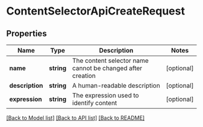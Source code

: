 # ContentSelectorApiCreateRequest

## Properties
Name | Type | Description | Notes
------------ | ------------- | ------------- | -------------
**name** | **string** | The content selector name cannot be changed after creation | [optional] 
**description** | **string** | A human-readable description | [optional] 
**expression** | **string** | The expression used to identify content | [optional] 

[[Back to Model list]](../README.md#documentation-for-models) [[Back to API list]](../README.md#documentation-for-api-endpoints) [[Back to README]](../README.md)


